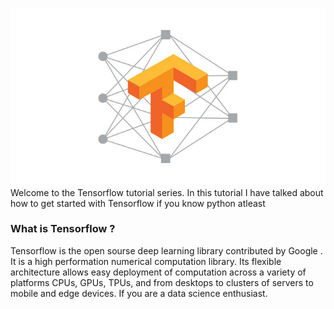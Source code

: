 ![](Tensorflow_image.jpg)
<br>
Welcome to the Tensorflow tutorial series. In this tutorial I have talked about how to get started with Tensorflow if you know python atleast
### What is Tensorflow ?
Tensorflow is the open sourse deep learning library contributed by Google . It is a high performation numerical computation library. Its flexible architecture allows easy deployment of computation across a variety of platforms CPUs, GPUs, TPUs, and from desktops to clusters of servers to mobile and edge devices. If you are a data science enthusiast.
